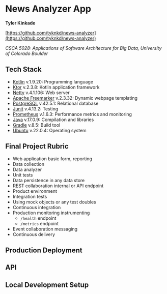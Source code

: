# News Analyzer App
**Tyler Kinkade**

[https://github.com/tyknkd/news-analyzer](https://github.com/tyknkd/news-analyzer)

_CSCA 5028: Applications of Software Architecture for Big Data, University of Colorado Boulder_

## Tech Stack
- [Kotlin](https://kotlinlang.org/) v.1.9.20: Programming language
- [Ktor](https://ktor.io/) v.2.3.8: Kotlin application framework
- [Netty](https://netty.io/) v.4.1.106: Web server
- [Apache Freemarker](https://freemarker.apache.org/) v.2.3.32: Dynamic webpage templating
- [PostgreSQL](https://www.postgresql.org/) v.42.5.1: Relational database
- [Junit](https://junit.org/junit5/) v.4.13.2: Testing
- [Prometheus](https://prometheus.io/) v.1.6.3: Performance metrics and monitoring
- [Java](https://openjdk.org/) v.17.0.9: Compilation and libraries
- [Gradle](https://gradle.org/) v.8.5: Build tool
- [Ubuntu](https://ubuntu.com/) v.22.0.4: Operating system


## Final Project Rubric
- Web application basic form, reporting
- Data collection
- Data analyzer
- Unit tests
- Data persistence in any data store
- REST collaboration internal or API endpoint
- Product environment
- Integration tests
- Using mock objects or any test doubles
- Continuous integration
- Production monitoring instrumenting
    - `/health` endpoint
    - `/metrics` endpoint
- Event collaboration messaging
- Continuous delivery

## Production Deployment

## API

## Local Development Setup